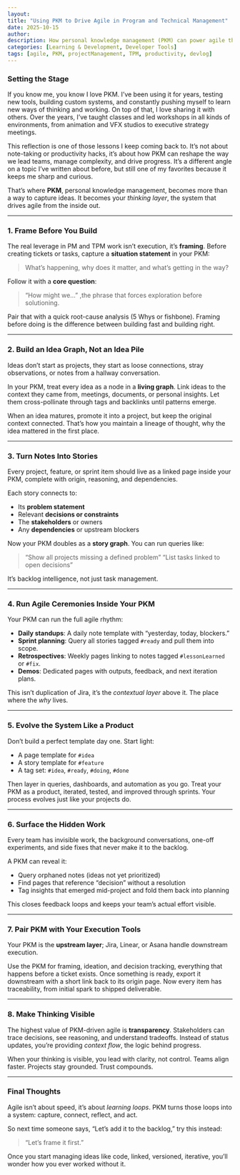 ```yaml
---
layout: 
title: "Using PKM to Drive Agile in Program and Technical Management"
date: 2025-10-15
author: 
description: How personal knowledge management (PKM) can power agile thinking, traceability, and continuous improvement for PMs and TPMs.
categories: [Learning & Development, Developer Tools]
tags: [agile, PKM, projectManagement, TPM, productivity, devlog]
---
```


### Setting the Stage

If you know me, you know I love PKM.
I’ve been using it for years, testing new tools, building custom systems, and constantly pushing myself to learn new ways of thinking and working. On top of that, I love sharing it with others. Over the years, I’ve taught classes and led workshops in all kinds of environments, from animation and VFX studios to executive strategy meetings.

This reflection is one of those lessons I keep coming back to. It’s not about note-taking or productivity hacks, it’s about how PKM can reshape the way we lead teams, manage complexity, and drive progress. It’s a different angle on a topic I’ve written about before, but still one of my favorites because it keeps me sharp and curious.

That’s where **PKM**, personal knowledge management, becomes more than a way to capture ideas. It becomes your *thinking layer*, the system that drives agile from the inside out.

---

### 1. Frame Before You Build

The real leverage in PM and TPM work isn’t execution, it’s **framing**.
Before creating tickets or tasks, capture a **situation statement** in your PKM:

> What’s happening, why does it matter, and what’s getting in the way?

Follow it with a **core question**:
> “How might we…” ,the phrase that forces exploration before solutioning.

Pair that with a quick root-cause analysis (5 Whys or fishbone).
Framing before doing is the difference between building fast and building right.

---

### 2. Build an Idea Graph, Not an Idea Pile

Ideas don’t start as projects, they start as loose connections, stray observations, or notes from a hallway conversation.

In your PKM, treat every idea as a node in a **living graph**.
Link ideas to the context they came from, meetings, documents, or personal insights.
Let them cross-pollinate through tags and backlinks until patterns emerge.

When an idea matures, promote it into a project, but keep the original context connected. That’s how you maintain a lineage of thought, why the idea mattered in the first place.

---

### 3. Turn Notes Into Stories

Every project, feature, or sprint item should live as a linked page inside your PKM, complete with origin, reasoning, and dependencies.

Each story connects to:
- Its **problem statement**
- Relevant **decisions or constraints**
- The **stakeholders** or owners
- Any **dependencies** or upstream blockers

Now your PKM doubles as a **story graph**. You can run queries like:
> “Show all projects missing a defined problem”
> “List tasks linked to open decisions”

It’s backlog intelligence, not just task management.

---

### 4. Run Agile Ceremonies Inside Your PKM

Your PKM can run the full agile rhythm:

- **Daily standups**: A daily note template with “yesterday, today, blockers.”
- **Sprint planning**: Query all stories tagged `#ready` and pull them into scope.
- **Retrospectives**: Weekly pages linking to notes tagged `#lessonLearned` or `#fix`.
- **Demos**: Dedicated pages with outputs, feedback, and next iteration plans.

This isn’t duplication of Jira, it’s the *contextual layer* above it.
The place where the *why* lives.

---

### 5. Evolve the System Like a Product

Don’t build a perfect template day one.
Start light:
- A page template for `#idea`
- A story template for `#feature`
- A tag set: `#idea`, `#ready`, `#doing`, `#done`

Then layer in queries, dashboards, and automation as you go.
Treat your PKM as a product, iterated, tested, and improved through sprints.
Your process evolves just like your projects do.

---

### 6. Surface the Hidden Work

Every team has invisible work, the background conversations, one-off experiments, and side fixes that never make it to the backlog.

A PKM can reveal it:
- Query orphaned notes (ideas not yet prioritized)
- Find pages that reference “decision” without a resolution
- Tag insights that emerged mid-project and fold them back into planning

This closes feedback loops and keeps your team’s actual effort visible.

---

### 7. Pair PKM with Your Execution Tools

Your PKM is the **upstream layer**; Jira, Linear, or Asana handle downstream execution.

Use the PKM for framing, ideation, and decision tracking, everything that happens before a ticket exists.
Once something is ready, export it downstream with a short link back to its origin page.
Now every item has traceability, from initial spark to shipped deliverable.

---

### 8. Make Thinking Visible

The highest value of PKM-driven agile is **transparency**.
Stakeholders can trace decisions, see reasoning, and understand tradeoffs.
Instead of status updates, you’re providing *context flow*, the logic behind progress.

When your thinking is visible, you lead with clarity, not control.
Teams align faster. Projects stay grounded. Trust compounds.

---

### Final Thoughts

Agile isn’t about speed, it’s about *learning loops*.
PKM turns those loops into a system: capture, connect, reflect, and act.

So next time someone says, “Let’s add it to the backlog,” try this instead:
> “Let’s frame it first.”

Once you start managing ideas like code, linked, versioned, iterative, you’ll wonder how you ever worked without it.
